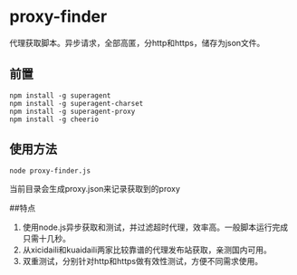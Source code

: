 # proxy-finder
代理获取脚本。异步请求，全部高匿，分http和https，储存为json文件。

## 前置
```
npm install -g superagent
npm install -g superagent-charset
npm install -g superagent-proxy
npm install -g cheerio
```
## 使用方法
```
node proxy-finder.js
```
当前目录会生成proxy.json来记录获取到的proxy

##特点
1. 使用node.js异步获取和测试，并过滤超时代理，效率高。一般脚本运行完成只需十几秒。
2. 从xicidaili和kuaidaili两家比较靠谱的代理发布站获取，亲测国内可用。
3. 双重测试，分别针对http和https做有效性测试，方便不同需求使用。
